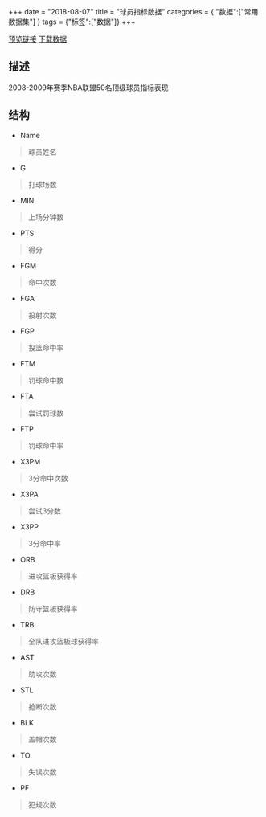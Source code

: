 +++
date = "2018-08-07"
title = "球员指标数据"
categories = { "数据":["常用数据集"] }
tags = {"标签":["数据"]}
+++

[预览链接](/data/ppg2008)
[下载数据](/download/ppg2008)

## 描述
2008-2009年赛季NBA联盟50名顶级球员指标表现

## 结构

 - Name
 >球员姓名
 - G
 >打球场数
 - MIN
 >上场分钟数
 - PTS
 >得分
 - FGM
 >命中次数
 - FGA
 >投射次数
 - FGP
 >投篮命中率
 - FTM
 >罚球命中数
 - FTA
 >尝试罚球数
 - FTP
 >罚球命中率
 - X3PM
 >3分命中次数
 - X3PA
 >尝试3分数
 - X3PP
 >3分命中率
 - ORB
 >进攻篮板获得率
 - DRB
 >防守篮板获得率
 - TRB
 >全队进攻篮板球获得率
 - AST
 >助攻次数
 - STL
 >抢断次数
 - BLK
 >盖帽次数
 - TO
 >失误次数
 - PF
 >犯规次数
 